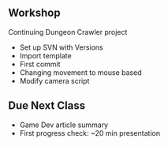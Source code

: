 ## Workshop

Continuing Dungeon Crawler project

- Set up SVN with Versions
- Import template
- First commit
- Changing movement to mouse based
- Modify camera script

## Due Next Class

- Game Dev article summary
- First progress check: ~20 min presentation
